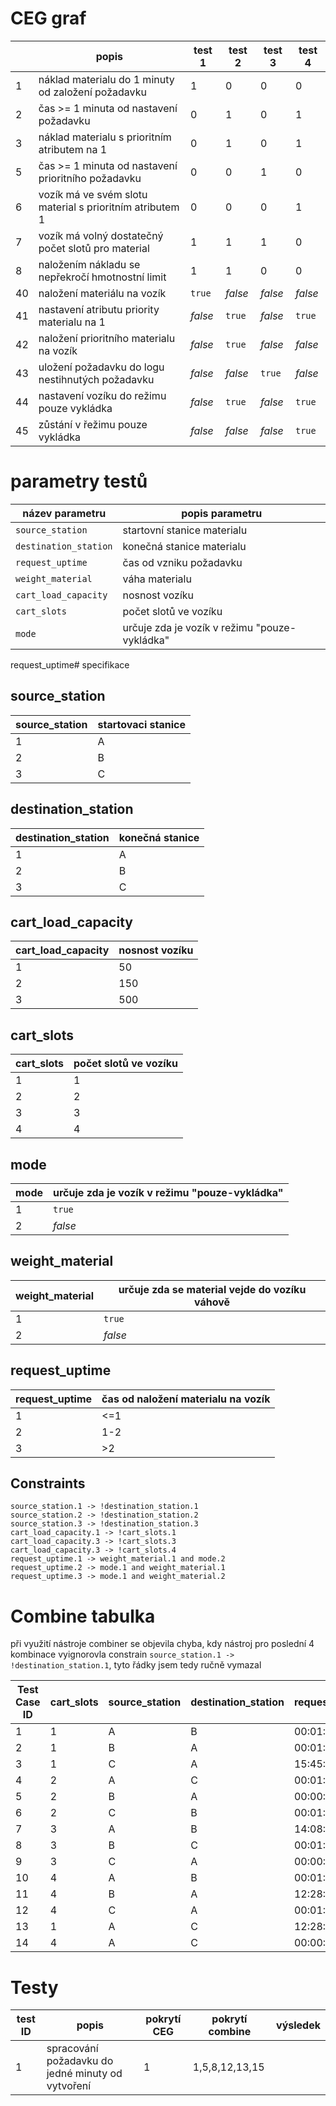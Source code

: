 # CEG graf
| | popis | test 1 | test 2 | test 3 | test 4 |
| --- | --- | --- | --- | --- | --- |
| 1 | náklad materialu do 1 minuty od založení požadavku | 1 | 0 | 0 | 0 |
| 2 | čas >= 1 minuta od nastavení požadavku | 0 | 1 | 0 | 1 |
| 3 | náklad materialu s prioritním atributem na 1 | 0 | 1 | 0 | 1 |
| 5 | čas >= 1 minuta od nastavení prioritního požadavku | 0 | 0 | 1 | 0 |
| 6 | vozík má ve svém slotu material s prioritním atributem 1 | 0 | 0 | 0 | 1 |
| 7 | vozík má volný dostatečný počet slotů pro material | 1 | 1 | 1 | 0 |
| 8 | naložením nákladu se nepřekročí hmotnostní limit | 1 | 1 | 0 | 0 |
| 40 | naložení materiálu na vozík | `true` | *false* | *false* | *false* |
| 41 | nastavení atributu priority materialu na 1 | *false* | `true` | *false* | `true` |
| 42 | naložení prioritního materialu na vozík | *false* | `true` | *false* | *false* |
| 43 | uložení požadavku do logu nestihnutých požadavku | *false* | *false* | `true` | *false* |
| 44 | nastavení vozíku do režimu pouze vykládka | *false* | `true` | *false* | `true` |
| 45 | zůstání v řežimu pouze vykládka | *false* | *false* | *false* | `true` |

# parametry testů

| název parametru | popis parametru |
| --- | --- |
| `source_station` | startovní stanice materialu |
| `destination_station` | konečná stanice materialu |
| `request_uptime` | čas od vzniku požadavku |
| `weight_material` | váha materialu |
| `cart_load_capacity` | nosnost vozíku |
| `cart_slots` | počet slotů ve vozíku |
| `mode` | určuje zda je vozík v režimu "pouze-vykládka" |

request_uptime# specifikace

## source_station
| source_station | startovaci stanice |
| --- | --- |
| 1 | A |
| 2 | B |
| 3 | C |

## destination_station
| destination_station | konečná stanice |
| --- | --- |
| 1 | A |
| 2 | B |
| 3 | C |

## cart_load_capacity
| cart_load_capacity | nosnost vozíku |
| --- | --- |
| 1 | 50 |
| 2 | 150 |
| 3 | 500 |

## cart_slots
| cart_slots | počet slotů ve vozíku |
| --- | --- |
| 1 | 1 |
| 2 | 2 |
| 3 | 3 | 
| 4 | 4 | 

## mode
| mode | určuje zda je vozík v režimu "pouze-vykládka" |
| --- | --- | 
| 1 | `true` |
| 2 | *false* |

## weight_material
| weight_material | určuje zda se material vejde do vozíku váhově |
| --- | --- |
| 1 | `true` |
| 2 | *false* |

## request_uptime
| request_uptime | čas od naložení materialu na vozík |
| --- | --- |
| 1 | <=1 |
| 2 | 1-2 |
| 3 | >2 |

## Constraints
```
source_station.1 -> !destination_station.1
source_station.2 -> !destination_station.2
source_station.3 -> !destination_station.3
cart_load_capacity.1 -> !cart_slots.1
cart_load_capacity.3 -> !cart_slots.3
cart_load_capacity.3 -> !cart_slots.4
request_uptime.1 -> weight_material.1 and mode.2
request_uptime.2 -> mode.1 and weight_material.1
request_uptime.3 -> mode.1 and weight_material.2 
```

# Combine tabulka
při využití nástroje combiner se objevila chyba, kdy nástroj pro poslední 4 kombinace vyignorovla constrain `source_station.1 -> !destination_station.1`, tyto řádky jsem tedy ručně vymazal

| Test Case ID | cart_slots | source_station | destination_station | request_uptime | cart_load_capacity | weight_material | mode |
| --- | --- | --- | --- | --- | --- | --- | --- |
| 1 | 1 | A | B | 00:01:00 | 150 | true | false |
| 2 | 1 | B | A | 00:01:01 | 500 | true | true |
| 3 | 1 | C | A | 15:45:42 | 150 | false | true |
| 4 | 2 | A | C | 00:01:01 | 50 | true | true |
| 5 | 2 | B | A | 00:00:44 | 50 | true | false |
| 6 | 2 | C | B | 00:01:01 | 500 | true | true |
| 7 | 3 | A | B | 14:08:53 | 50 | false | true |
| 8 | 3 | B | C | 00:01:00 | 150 | true | false |
| 9 | 3 | C | A | 00:00:52 | 50 | true | false |
| 10 | 4 | A | B | 00:01:00 | 50 | true | false |
| 11 | 4 | B | A | 12:28:37 | 150 | false | true |
| 12 | 4 | C | A | 00:01:01 | 150 | true | true |
| 13 | 1 | A | C | 12:28:34 | 500 | false | true |
| 14 | 4 | A | C | 00:00:28 | 50 | true | false |

# Testy
| test ID | popis | pokrytí CEG | pokrytí combine | výsledek |
| --- | --- | --- | --- | --- |
| 1 | spracování požadavku do jedné minuty od vytvoření | 1 | 1,5,8,12,13,15